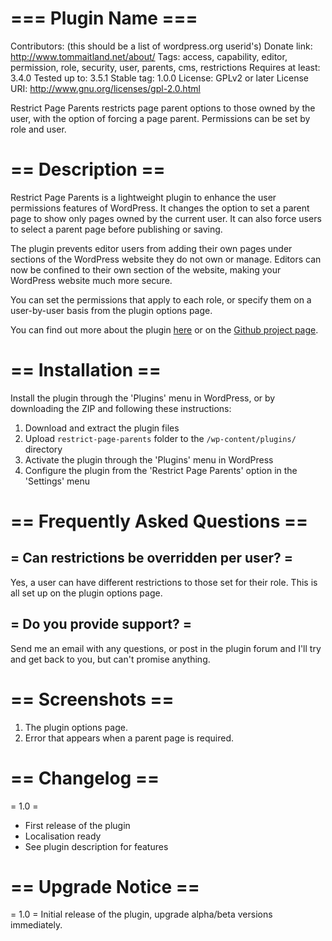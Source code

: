 # === Plugin Name ===

Contributors: (this should be a list of wordpress.org userid's)
Donate link: http://www.tommaitland.net/about/
Tags: access, capability, editor, permission, role, security, user, parents, cms, restrictions
Requires at least: 3.4.0
Tested up to: 3.5.1
Stable tag: 1.0.0
License: GPLv2 or later
License URI: http://www.gnu.org/licenses/gpl-2.0.html

Restrict Page Parents restricts page parent options to those owned by the user, with the option of forcing a page parent. Permissions can be set by role and user.

# == Description ==

Restrict Page Parents is a lightweight plugin to enhance the user permissions features of WordPress. It changes the option to set a parent page to show only pages owned by the current user. It can also force users to select a parent page before publishing or saving.

The plugin prevents editor users from adding their own pages under sections of the WordPress website they do not own or manage. Editors can now be confined to their own section of the website, making your WordPress website much more secure.

You can set the permissions that apply to each role, or specify them on a user-by-user basis from the plugin options page.

You can find out more about the plugin [here](http://www.tommaitland.net/restrict-page-parents) or on the [Github project page](https://github.com/tommaitland/rpp).

# == Installation ==

Install the plugin through the 'Plugins' menu in WordPress, or by downloading the ZIP and following these instructions:

1. Download and extract the plugin files
2. Upload `restrict-page-parents` folder to the `/wp-content/plugins/` directory
3. Activate the plugin through the 'Plugins' menu in WordPress
4. Configure the plugin from the 'Restrict Page Parents' option in the 'Settings' menu

# == Frequently Asked Questions ==

## = Can restrictions be overridden per user? =

Yes, a user can have different restrictions to those set for their role. This is all set up on the plugin options page.

## = Do you provide support? =

Send me an email with any questions, or post in the plugin forum and I'll try and get back to you, but can't promise anything.

# == Screenshots ==

1. The plugin options page.
2. Error that appears when a parent page is required.

# == Changelog ==

= 1.0 =
* First release of the plugin
* Localisation ready
* See plugin description for features

# == Upgrade Notice ==

= 1.0 =
Initial release of the plugin, upgrade alpha/beta versions immediately.